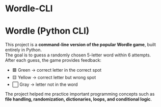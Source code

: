 # Wordle-CLI

# Wordle (Python CLI)

This project is a **command-line version of the popular Wordle game**, built entirely in Python.  
The goal is to guess a randomly chosen 5-letter word within 6 attempts.  
After each guess, the game provides feedback:  
- 🟩 Green → correct letter in the correct spot  
- 🟨 Yellow → correct letter but wrong spot  
- ⬜ Gray → letter not in the word  

The project helped me practice important programming concepts such as **file handling, randomization, dictionaries, loops, and conditional logic**.  

